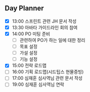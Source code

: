 ## Day Planner
- [x] 13:00 스프린트 관련 JH 문서 작성
- [x] 13:30 아바타 가이드라인 회의 참여
- [x] 14:00 PO 미팅 준비
	- [ ] 관련하여 PO가 하는 일에 대한 정리
	- [ ] 목표 설정
	- [ ] 가설 설정
	- [ ] 기능 설정
- [x] 15:00 전략 로드맵
- [ ] 16:00 기획 로드맵(시드팁스 현물증빙)
- [ ] 17:00 심재훈 심사역님 관련 문서 작성
- [ ] 19:00 심재훈 심사역님 연락